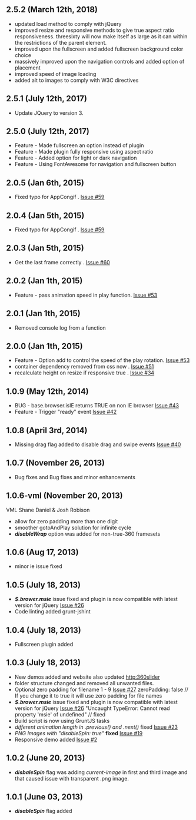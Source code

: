 ## 2.5.2 (March 12th, 2018)
- updated load method to comply with jQuery
- improved resize and responsive methods to give true aspect ratio responsiveness.
  threesixty will now make itself as large as it can within the restrictions of the parent element.
- improved upon the fullscreen and added fullscreen background color choice
- massively improved upon the navigation controls and added option of placement
- improved speed of image loading
- added alt to images to comply with W3C directives
## 2.5.1 (July 12th, 2017)
- Update JQuery to version 3.
## 2.5.0 (July 12th, 2017)
- Feature - Made fullscreen an option instead of plugin
- Feature - Made plugin fully responsive using aspect ratio
- Feature - Added option for light or dark navigation
- Feature - Using FontAwesome for navigation and fullscreen button

## 2.0.5 (Jan 6th, 2015)
- Fixed typo for AppCongif . [Issue #59](https://github.com/creativeaura/threesixty-slider/issues/59)

## 2.0.4 (Jan 5th, 2015)
- Fixed typo for AppCongif . [Issue #59](https://github.com/creativeaura/threesixty-slider/issues/59)

## 2.0.3 (Jan 5th, 2015)
- Get the last frame correctly . [Issue #60](https://github.com/creativeaura/threesixty-slider/issues/60)

## 2.0.2 (Jan 1th, 2015)
- Feature - pass animation speed in play function. [Issue #53](https://github.com/creativeaura/threesixty-slider/issues/53)

## 2.0.1 (Jan 1th, 2015)
- Removed console log from a function

## 2.0.0 (Jan 1th, 2015)

- Feature - Option add to control the speed of the play rotation. [Issue #53](https://github.com/creativeaura/threesixty-slider/issues/53)
- container dependency removed from css now . [Issue #51](https://github.com/creativeaura/threesixty-slider/issues/51)
- recalculate height on resize if responsive true . [Issue #34](https://github.com/creativeaura/threesixty-slider/issues/34)


## 1.0.9 (May 12th, 2014)

- BUG - base.browser.isIE returns TRUE on non IE browser [Issue #43](https://github.com/creativeaura/threesixty-slider/issues/43)
- Feature - Trigger "ready" event  [Issue #42](https://github.com/creativeaura/threesixty-slider/issues/42)

## 1.0.8 (April 3rd, 2014)

- Missing drag flag added to disable drag and swipe events [Issue #40](https://github.com/creativeaura/threesixty-slider/issues/40)

## 1.0.7 (November 26, 2013)

- Bug fixes and Bug fixes and minor enhancements

## 1.0.6-vml (November 20, 2013)

VML
Shane Daniel & Josh Robison

- allow for zero padding more than one digit
- smoother gotoAndPlay solution for infinite cycle
- **_disableWrap_** option was added for non-true-360 framesets

## 1.0.6 (Aug 17, 2013)
- minor ie issue fixed

## 1.0.5 (July 18, 2013)
- **_$.brower.msie_** issue fixed and plugin is now compatible with latest version for jQuery [Issue #26](https://github.com/creativeaura/threesixty-slider/issues/26)
- Code linting added grunt-jshint

## 1.0.4 (July 18, 2013)
- Fullscreen plugin added

## 1.0.3 (July 18, 2013)
- New demos added and website also updated [http:360slider](http://360slider.com)
- folder structure changed and removed all unwanted files.
- Optional zero padding for filename 1 - 9 [Issue #27](https://github.com/creativeaura/threesixty-slider/issues/27)
     zeroPadding: false // If you change it to true it will use zero padding for file names
- **_$.brower.msie_** issue fixed and plugin is now compatible with latest version for jQuery [Issue #26](https://github.com/creativeaura/threesixty-slider/issues/26)
    "Uncaught TypeError: Cannot read property 'msie' of undefined" // fixed
- Build script is now using GruntJS tasks
- _different animation length in .previous() and .next()_ fixed [Issue #23](https://github.com/creativeaura/threesixty-slider/issues/23)
- _PNG Images with "disableSpin: true"_ **fixed** [Issue #19](https://github.com/creativeaura/threesixty-slider/issues/19)
- Responsive demo added [Issue #2](https://github.com/creativeaura/threesixty-slider/issues/2)

## 1.0.2 (June 20, 2013)
- **_disbaleSpin_** flag was adding _current-image_ in first and third image and that caused issue with transparent .png image.

## 1.0.1 (June 03, 2013)
- **_disableSpin_** flag added
